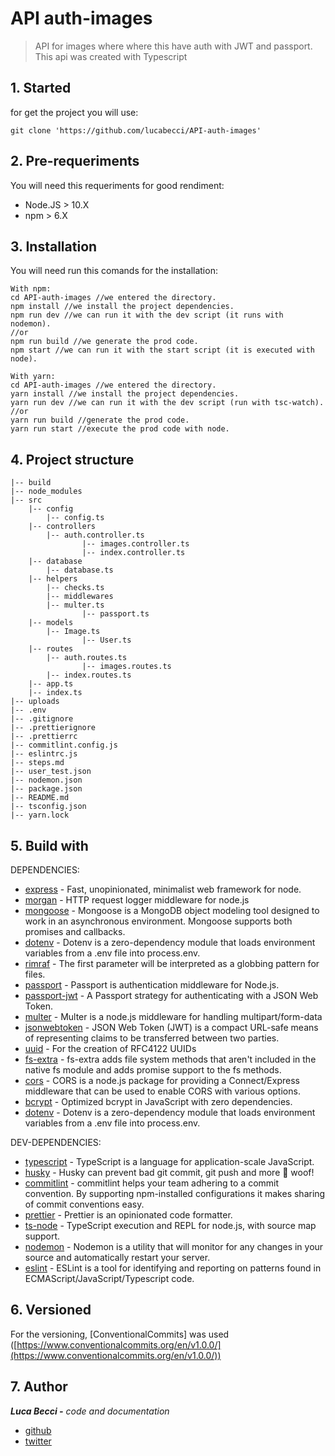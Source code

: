 # API auth-images

> API for images where where this have auth with JWT and passport. This api was created with Typescript

## 1. Started

for get the project you will use:

```tsx
git clone 'https://github.com/lucabecci/API-auth-images'
```

## 2. Pre-requeriments

You will need this requeriments for good rendiment:

- Node.JS > 10.X
- npm > 6.X

## 3. Installation

You will need run this comands for the installation:

```tsx
With npm: 
cd API-auth-images //we entered the directory.
npm install //we install the project dependencies.
npm run dev //we can run it with the dev script (it runs with nodemon).
//or
npm run build //we generate the prod code.
npm start //we can run it with the start script (it is executed with node).

With yarn:
cd API-auth-images //we entered the directory.
yarn install //we install the project dependencies.
yarn run dev //we can run it with the dev script (run with tsc-watch).
//or
yarn run build //generate the prod code.
yarn run start //execute the prod code with node.
```

## 4. Project structure

```tsx
|-- build
|-- node_modules
|-- src
    |-- config
        |-- config.ts
    |-- controllers
        |-- auth.controller.ts
				|-- images.controller.ts
				|-- index.controller.ts
    |-- database
        |-- database.ts
    |-- helpers
        |-- checks.ts
		|-- middlewares
        |-- multer.ts
				|-- passport.ts
    |-- models
        |-- Image.ts
				|-- User.ts
    |-- routes
        |-- auth.routes.ts
				|-- images.routes.ts
        |-- index.routes.ts
    |-- app.ts
    |-- index.ts
|-- uploads
|-- .env
|-- .gitignore
|-- .prettierignore
|-- .prettierrc
|-- commitlint.config.js
|-- eslintrc.js
|-- steps.md
|-- user_test.json
|-- nodemon.json
|-- package.json
|-- README.md
|-- tsconfig.json
|-- yarn.lock
```

## 5. Build with

DEPENDENCIES:

- [express](https://expressjs.com/) - Fast, unopinionated, minimalist web framework for node.
- [morgan](https://www.npmjs.com/package/morgan) - HTTP request logger middleware for node.js
- [mongoose](https://mongoosejs.com/) - Mongoose is a MongoDB object modeling tool designed to work in an asynchronous environment. Mongoose supports both promises and callbacks.
- [dotenv](https://www.npmjs.com/package/dotenv) - Dotenv is a zero-dependency module that loads environment variables from a .env file into process.env.
- [rimraf](https://www.npmjs.com/package/rimraf) - The first parameter will be interpreted as a globbing pattern for files.
- [passport](http://www.passportjs.org/) - Passport is authentication middleware for Node.js.
- [passport-jwt](https://www.npmjs.com/package/passport-jwt) - A Passport strategy for authenticating with a JSON Web Token.
- [multer](https://www.npmjs.com/package/multer) - Multer is a node.js middleware for handling multipart/form-data
- [jsonwebtoken](https://www.npmjs.com/package/jsonwebtoken) - JSON Web Token (JWT) is a compact URL-safe means of representing claims to be transferred between two parties.
- [uuid](https://www.npmjs.com/package/uuid) - For the creation of RFC4122 UUIDs
- [fs-extra](https://www.npmjs.com/package/fs-extra) - fs-extra adds file system methods that aren't included in the native fs module and adds promise support to the fs methods.
- [cors](https://www.npmjs.com/package/cors) - CORS is a node.js package for providing a Connect/Express middleware that can be used to enable CORS with various options.
- [bcrypt](https://www.npmjs.com/package/bcryptjs) - Optimized bcrypt in JavaScript with zero dependencies.
- [dotenv](https://www.npmjs.com/package/dotenv) - Dotenv is a zero-dependency module that loads environment variables from a .env file into process.env.

DEV-DEPENDENCIES:

- [typescript](https://www.typescriptlang.org/) - TypeScript is a language for application-scale JavaScript.
- [husky](https://www.npmjs.com/package/husky) - Husky can prevent bad git commit, git push and more 🐶 woof!
- [commitlint](https://commitlint.js.org/#/) - commitlint helps your team adhering to a commit convention. By supporting npm-installed configurations it makes sharing of commit conventions easy.
- [prettier](https://prettier.io/) - Prettier is an opinionated code formatter.
- [ts-node](https://www.npmjs.com/package/ts-node) - TypeScript execution and REPL for node.js, with source map support.
- [nodemon](https://nodemon.io/) - Nodemon is a utility that will monitor for any changes in your source and automatically restart your server.
- [eslint](https://eslint.org/) - ESLint is a tool for identifying and reporting on patterns found in ECMAScript/JavaScript/Typescript code.

## 6. Versioned

For the versioning, [ConventionalCommits] was used ([https://www.conventionalcommits.org/en/v1.0.0/](https://www.conventionalcommits.org/en/v1.0.0/))

## 7. Author

***Luca Becci -** code  and documentation*

- [github](https://github.com/lucabecci)
- [twitter](https://twitter.com/lucabecci)